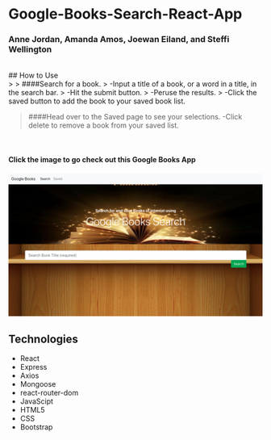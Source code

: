 # Google-Books-Search-React-App
### Anne Jordan, Amanda Amos, Joewan Eiland, and Steffi Wellington
<br>
## How to Use
<br>
>
> ####Search for a book. 
> -Input a title of a book, or a word in a title, in the search bar.
> -Hit the submit button.
> -Peruse the results.
> -Click the saved button to add the book to your saved book list. 
<br>

> ####Head over to the Saved page to see your selections. 
> -Click delete to remove a book from your saved list. 
<br>


#### Click the image to go check out this Google Books App
<a href="" target="_blank">
<img src= "client/public/images/GoogleBooks.png">
</a>

 ## Technologies
*  React
*  Express
*  Axios
*  Mongoose
*  react-router-dom
*  JavaScipt
*  HTML5
*  CSS
*  Bootstrap


